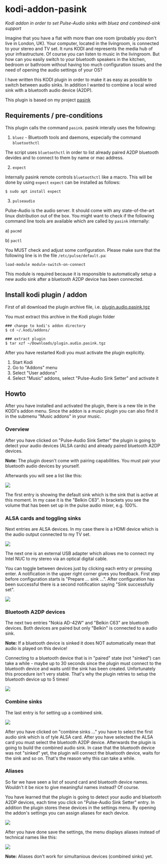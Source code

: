 # kodi-addon-pasink

_Kodi addon in order to set Pulse-Audio sinks with bluez and combined-sink support_

Imagine that you have a flat with more than one room (probably you don't live in London, UK). Your computer, located in the livingroom, is connected to your stereo and TV set. It runs KODI and represents the media hub of your infrastructure. Of course you can listen to music in the livingroom. But how can you easily switch to your bluetooth speakers in the kitchen, bedroom or bathroom without having too much configuration issues and the need of opening the audio settings of your OS?

I have written this KODI plugin in order to make it as easy as possible to switch between audio sinks. In addition I wanted to combine a local wired sink with a bluetooth audio device (A2DP).

This plugin is based on my project [pasink](https://github.com/Heckie75/pasink) 


## Requirements / pre-conditions


This plugin calls the command `pasink`. pasink interally uses the following:

1. `bluez` - Bluetooth tools and daemons, especially the command `bluetoothctl`

The script uses `bluetoothctl` in order to list already paired A2DP bluetooth devides and to connect to them by name or mac address. 

2. `expect`

Internally pasink remote controls `bluetoothctl` like a macro. This will be done by using `expect`
`expect` can be installed as follows:

```
$ sudo apt install expect
```

3. `pulseaudio`

Pulse-Audio is the audio server. It should come with any state-of-the-art linux distribution out of the box. You might want to check if the following command line tools are available which are called by `pasink` internally:

a) `pacmd`

b) `pactl`

You MUST check and adjust some configuration. Please make sure that the following line is in the file `/etc/pulse/default.pa`:

```
load-module module-switch-on-connect
```

This module is required because it is responsible to automatically setup a new audio sink after a bluetooth A2DP device has been connected.  


## Install kodi plugin / addon

First of all download the plugin archive file, i.e. [plugin.audio.pasink.tgz](/plugin.audio.pasink.tgz)

You must extract this archive in the Kodi plugin folder
```
### change to kodi's addon directory
$ cd ~/.kodi/addons/

### extract plugin
$ tar xzf ~/Downloads/plugin.audio.pasink.tgz
```

After you have restarted Kodi you must activate the plugin explicitly. 
1. Start Kodi
2. Go to "Addons" menu
3. Select "User addons"
4. Select "Music" addons, select "Pulse-Audio Sink Setter" and activate it


## Howto

After you have installed and activated the plugin, there is a new tile in the KODI's addon menu. Since the addon is a music plugin you can also find it in the submenu "Music addons" in your music. 

### Overview

After you have clicked on "Pulse-Audio Sink Setter" the plugin is going to detect your audio devices (ALSA cards) and already paired bluetooth A2DP devices.

**Note:** The plugin doesn't come with pairing capabilities. You must pair your bluetooth audio devices by yourself. 

Afterwards you will see a list like this:

<img src="plugin.audio.pasink/resources/assets/screen_1_info.png?raw=true">

The first entry is showing the default sink which is the sink that is active at this moment. In my case it is the "Belkin C63". In brackets you see the volume that has been set up in the pulse audio mixer, e.g. 100%. 

### ALSA cards and toggling sinks

Next entries are ALSA devices. In my case there is a HDMI device which is the audio output connected to my TV set. 

<img src="plugin.audio.pasink/resources/assets/screen_2_hdmi.png?raw=true">

The next one is an external USB adapter which allows me to connect my Intel NUC to my stereo via an optical digital cable. 

You can toggle between devices just by clicking each entry or pressing enter. A notification in the upper right corner gives you feedback. First step before configuration starts is "Prepare ... sink ...". After configuration has been successful there is a second notification saying "Sink successfully set".

<img src="plugin.audio.pasink/resources/assets/screen_3_usb.png?raw=true">

### Bluetooth A2DP devices

The next two entries "Nokia AD-42W" and "Belkin C63" are bluetooth devices. Both devices are paired but only "Belkin" is connected to a audio sink. 

**Note:** If a bluetooth device is sinked it does NOT automatically mean that audio is played on this device! 

Connecting to a bluetooth device that is in "paired" state (not "sinked") can take a while - maybe up to 30 seconds since the plugin must connect to the bluetooth device and waits until the sink has been created. Unfortunately this procedure isn't very stable. That's why the plugin retries to setup the bluetooth device up to 5 times!

<img src="plugin.audio.pasink/resources/assets/screen_4_bluez.png?raw=true">

### Combine sinks

The last entry is for setting up a combined sink. 

<img src="plugin.audio.pasink/resources/assets/screen_5_combine.png?raw=true">

After you have clicked on "combine sinks ..." you have to select the first audio sink which is of tyle ALSA card. After you have selected the ALSA card you must select the bluetooth A2DP device. Afterwards the plugin is going to build the combined audio sink. In case that the bluetooth device was not "sinked" yet, the plugin will connect the bluetooth device, waits for the sink and so on. That's the reason why this can take a while. 


### Aliases

So far we have seen a list of sound card and bluetooth device names. Wouldn't it be nice to give meaningful names instead? Of course. 

You have learned that the plugin is going to detect your audio and bluetooth A2DP devices, each time you click on "Pulse-Audio Sink Setter" entry. In addition the plugin stores these devices in the settings menu. By opening the addon's settings you can assign aliases for each device. 

<img src="plugin.audio.pasink/resources/assets/screen_6_settings.png?raw=true">

After you have done save the settings, the menu displays aliases instead of technical names like this:

<img src="plugin.audio.pasink/resources/assets/screen_7_aliases.png?raw=true">

**Note:** Aliases don't work for simultanious devices (combined sinks) yet. 
